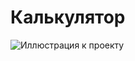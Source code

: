 # Калькулятор
![Иллюстрация к проекту](https://github.com/jon/coolproject/raw/master/image/image.png)